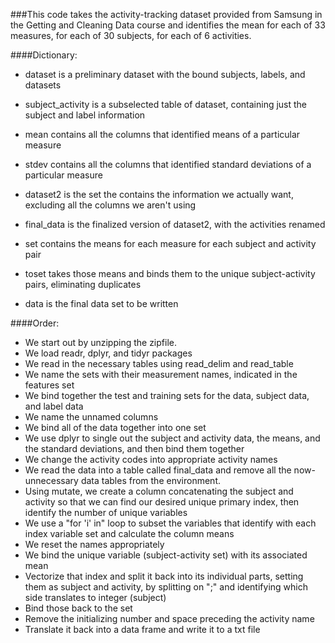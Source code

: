 ###This code takes the activity-tracking dataset provided from Samsung in the Getting and Cleaning Data course and identifies the mean for each of 33 measures, for each of 30 subjects, for each of 6 activities.



####Dictionary:

* dataset is a preliminary dataset with the bound subjects, labels, and datasets

* subject_activity is a subselected table of dataset, containing just the subject and label information
* mean contains all the columns that identified means of a particular measure
* stdev contains all the columns that identified standard deviations of a particular measure
* dataset2 is the set the contains the information we actually want, excluding all the columns we aren't using
* final_data is the finalized version of dataset2, with the activities renamed

* set contains the means for each measure for each subject and activity pair
* toset takes those means and binds them to the unique subject-activity pairs, eliminating duplicates
* data is the final data set to be written


####Order:
  
* We start out by unzipping the zipfile.
* We load readr, dplyr, and tidyr packages
* We read in the necessary tables using read\_delim and read\_table
* We name the sets with their measurement names, indicated in the features set
* We bind together the test and training sets for the data, subject data, and label data
* We name the unnamed columns
* We bind all of the data together into one set
* We use dplyr to single out the subject and activity data, the means, and the standard deviations, and then bind them together
* We change the activity codes into appropriate activity names
* We read the data into a table called final_data and remove all the now-unnecessary data tables from the environment.
* Using mutate, we create a column concatenating the subject and activity so that we can find our desired unique primary index, then identify the number of unique variables
* We use a "for 'i' in" loop to subset the variables that identify with each index variable set and calculate the column means
* We reset the names appropriately
* We bind the unique variable (subject-activity set) with its associated mean
* Vectorize that index and split it back into its individual parts, setting them as subject and activity, by splitting on ";" and identifying which side translates to integer (subject)
* Bind those back to the set
* Remove the initializing number and space preceding the activity name
* Translate it back into a data frame and write it to a txt file